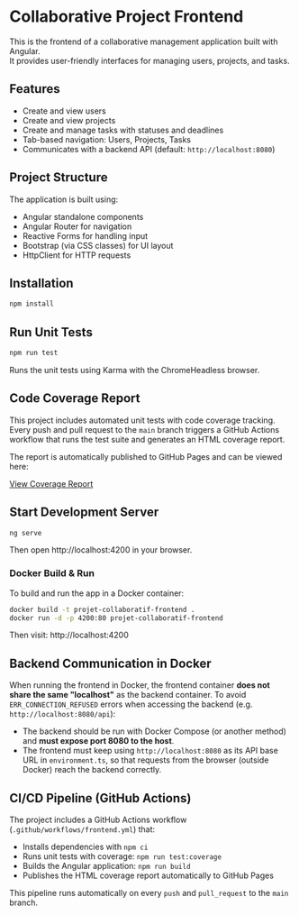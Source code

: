 # Collaborative Project Frontend

This is the frontend of a collaborative management application built with Angular.  
It provides user-friendly interfaces for managing users, projects, and tasks.


## Features

- Create and view users
- Create and view projects
- Create and manage tasks with statuses and deadlines
- Tab-based navigation: Users, Projects, Tasks
- Communicates with a backend API (default: `http://localhost:8080`)



## Project Structure

The application is built using:

- Angular standalone components
- Angular Router for navigation
- Reactive Forms for handling input
- Bootstrap (via CSS classes) for UI layout
- HttpClient for HTTP requests


## Installation

```bash
npm install
```
## Run Unit Tests

```bash
npm run test
```

Runs the unit tests using Karma with the ChromeHeadless browser.

## Code Coverage Report

This project includes automated unit tests with code coverage tracking.  
Every push and pull request to the `main` branch triggers a GitHub Actions workflow that runs the test suite and generates an HTML coverage report.

The report is automatically published to GitHub Pages and can be viewed here:

[View Coverage Report](https://Marwa-elhajouji.github.io/projet-collaboratif-frontend)




## Start Development Server

```bash
ng serve
```
Then open http://localhost:4200 in your browser.

### Docker Build & Run

To build and run the app in a Docker container:

```bash
docker build -t projet-collaboratif-frontend .
docker run -d -p 4200:80 projet-collaboratif-frontend
```

Then visit: http://localhost:4200

##  Backend Communication in Docker

When running the frontend in Docker, the frontend container **does not share the same "localhost"** as the backend container. To avoid `ERR_CONNECTION_REFUSED` errors when accessing the backend (e.g. `http://localhost:8080/api`):

- The backend should be run with Docker Compose (or another method) and **must expose port 8080 to the host**.
- The frontend must keep using `http://localhost:8080` as its API base URL in `environment.ts`, so that requests from the browser (outside Docker) reach the backend correctly.


## CI/CD Pipeline (GitHub Actions)

The project includes a GitHub Actions workflow (`.github/workflows/frontend.yml`) that:

- Installs dependencies with `npm ci`
- Runs unit tests with coverage: `npm run test:coverage`
- Builds the Angular application: `npm run build`
- Publishes the HTML coverage report automatically to GitHub Pages

This pipeline runs automatically on every `push` and `pull_request` to the `main` branch.
